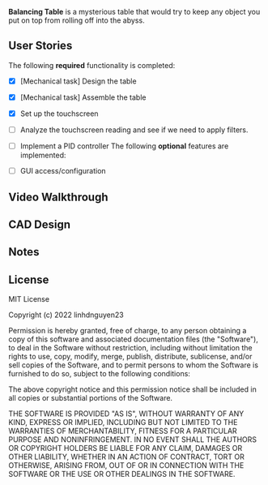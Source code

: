 **Balancing Table** is a mysterious table that would try to keep any object you put on top from rolling off into the abyss.

## User Stories

The following **required** functionality is completed:
* [x] [Mechanical task] Design the table
* [x] [Mechanical task] Assemble the table
* [x] Set up the touchscreen
* [ ] Analyze the touchscreen reading and see if we need to apply filters.
* [ ] Implement a PID controller
The following **optional** features are implemented:

* [ ] GUI access/configuration

## Video Walkthrough


## CAD Design

## Notes


## License

MIT License

Copyright (c) 2022 linhdnguyen23

Permission is hereby granted, free of charge, to any person obtaining a copy
of this software and associated documentation files (the "Software"), to deal
in the Software without restriction, including without limitation the rights
to use, copy, modify, merge, publish, distribute, sublicense, and/or sell
copies of the Software, and to permit persons to whom the Software is
furnished to do so, subject to the following conditions:

The above copyright notice and this permission notice shall be included in all
copies or substantial portions of the Software.

THE SOFTWARE IS PROVIDED "AS IS", WITHOUT WARRANTY OF ANY KIND, EXPRESS OR
IMPLIED, INCLUDING BUT NOT LIMITED TO THE WARRANTIES OF MERCHANTABILITY,
FITNESS FOR A PARTICULAR PURPOSE AND NONINFRINGEMENT. IN NO EVENT SHALL THE
AUTHORS OR COPYRIGHT HOLDERS BE LIABLE FOR ANY CLAIM, DAMAGES OR OTHER
LIABILITY, WHETHER IN AN ACTION OF CONTRACT, TORT OR OTHERWISE, ARISING FROM,
OUT OF OR IN CONNECTION WITH THE SOFTWARE OR THE USE OR OTHER DEALINGS IN THE
SOFTWARE.
